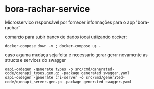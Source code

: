 # bora-rachar-service
Microsservico responsável por fornecer informações para o app "bora-rachar"


comando para subir banco de dados local utilizando docker:  
```
docker-compose down -v ; docker-compose up -
```

caso alguma mudaça seja feita é necessario gerar gerar novamente as structs e services do swagger
```
oapi-codegen -generate types -o src/cmd/generated-code/openapi_types.gen.go -package generated swagger.yaml
oapi-codegen -generate chi-server -o src/cmd/generated-code/openapi_server.gen.go -package generated swagger.yaml
```